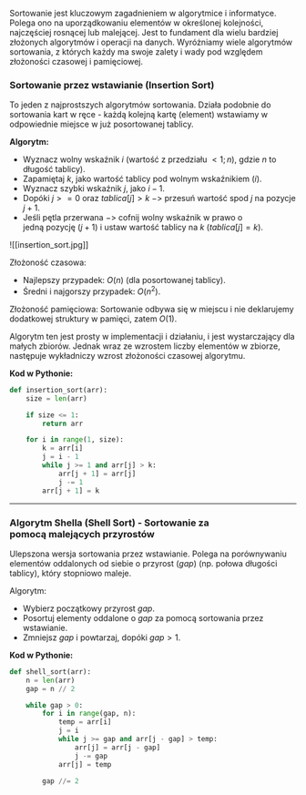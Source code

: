 Sortowanie jest kluczowym zagadnieniem w algorytmice i informatyce. Polega ono na uporządkowaniu elementów w określonej kolejności, najczęściej rosnącej lub malejącej. Jest to fundament dla wielu bardziej złożonych algorytmów i operacji na danych. Wyróżniamy wiele algorytmów sortowania, z których każdy ma swoje zalety i wady pod względem złożoności czasowej i pamięciowej.

### Sortowanie przez wstawianie (Insertion Sort)

To jeden z najprostszych algorytmów sortowania. Działa podobnie do sortowania kart w ręce - każdą kolejną kartę (element) wstawiamy w odpowiednie miejsce w już posortowanej tablicy.

**Algorytm:**
- Wyznacz wolny wskaźnik $i$ (wartość z przedziału $<1;n)$, gdzie $n$ to długość tablicy).
- Zapamiętaj $k$, jako wartość tablicy pod wolnym wskaźnikiem ($i$).
- Wyznacz szybki wskaźnik $j$, jako $i-1$.
- Dopóki $j >= 0$ oraz $tablica[j] > k$ $->$ przesuń wartość spod $j$ na pozycje $j+1$.
- Jeśli pętla przerwana $->$ cofnij wolny wskaźnik w prawo o jedną pozycję ($j+1$) i ustaw wartość tablicy na $k$ ($tablica[j] = k$).

![[insertion_sort.jpg]]

Złożoność czasowa:
- Najlepszy przypadek: $O(n)$ (dla posortowanej tablicy).
- Średni i najgorszy przypadek: $O(n^2)$.

Złożoność pamięciowa: Sortowanie odbywa się w miejscu i nie deklarujemy dodatkowej struktury w pamięci, zatem $O(1)$.

Algorytm ten jest prosty w implementacji i działaniu, i jest wystarczający dla małych zbiorów. Jednak wraz ze wzrostem liczby elementów w zbiorze, następuje wykładniczy wzrost złożoności czasowej algorytmu.

**Kod w Pythonie:**
```python
def insertion_sort(arr):
	size = len(arr)

	if size <= 1:
		return arr

	for i in range(1, size):
		k = arr[i]
		j = i - 1
		while j >= 1 and arr[j] > k:
			arr[j + 1] = arr[j]
			j -= 1
		arr[j + 1] = k
```

---
### Algorytm Shella (Shell Sort) - Sortowanie za pomocą malejących przyrostów

Ulepszona wersja sortowania przez wstawianie. Polega na porównywaniu elementów oddalonych od siebie o przyrost ($gap$) (np. połowa długości tablicy), który stopniowo maleje.

Algorytm:
- Wybierz początkowy przyrost $gap$.
- Posortuj elementy oddalone o $gap$ za pomocą sortowania przez wstawianie.
- Zmniejsz $gap$ i powtarzaj, dopóki $gap > 1$.

**Kod w Pythonie:**
```python
def shell_sort(arr):
    n = len(arr)
    gap = n // 2

    while gap > 0:
        for i in range(gap, n):
            temp = arr[i]
            j = i
            while j >= gap and arr[j - gap] > temp:
                arr[j] = arr[j - gap]
                j -= gap
            arr[j] = temp
        
        gap //= 2
```